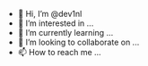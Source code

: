 - 👋 Hi, I’m @dev1nl
- 👀 I’m interested in ...
- 🌱 I’m currently learning ...
- 💞️ I’m looking to collaborate on ...
- 📫 How to reach me ...

<!---
dev1nl/dev1nl is a ✨ special ✨ repository because its `README.md` (this file) appears on your GitHub profile.
You can click the Preview link to take a look at your changes.
--->
